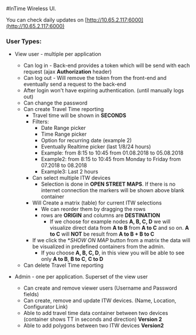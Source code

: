 #InTime Wireless UI.

You can check daily updates on [http://10.65.2.117:6000](http://10.65.2.117:6000)

### User Types:
* View user - multiple per application
    + Can log in - Back-end provides a token which will be send with each request (ajax **Authorization** header)
    + Can log out - Will remove the token from the front-end and eventually send a request to the back-end
    + After login won't have expiring authentication. (until manually logs out)
    + Can change the password
    + Can create Travel Time reporting
        + Travel time will be shown in **SECONDS**
        + Filters:
            + Date Range picker
            + Time Range picker
            + Option for recurring date (example 2)
            + Eventually Realtime picker (last 1/8/24 hours)
            + Example: from 8:15 to 10:45 from 01.08.2018 to 05.08.2018
            + Example2: from 8:15 to 10:45 from Monday to Friday from 07.2018 to 08.2018
            + Example3: Last 2 hours
        + Can select multiple ITW devices
            * Selection is done in **OPEN STREET MAPS**. If there is no internet connection the markers will be shown above blank container
        + Will Create a matrix (table) for current ITW selections
            + We can reorder them by dragging the rows  
            + rows are **ORIGIN** and columns are **DESTINATION**
                + If we choose for example nodes **A, B, C, D** we will visualize direct data from **A to B** from **A to C** and so on. **A to C** will **NOT** be result from **A to B + B to C**
        + If we click the **SHOW ON MAP* button from a matrix the data will be visualized in predefined containers from the admin.
            + If you choose **A, B, C, D**, in this view you will be able to see only **A to B**, **B to C**, **C to D**
    + Can delete Travel Time reporting

* Admin - one per application. Superset of the view user
    + Can create and remove viewer users (Username and Password fields)
    + Can create, remove and update ITW devices. (Name, Location, Configurator Link)
    + Able to add travel time data container between two devices (container shows TT in seconds and direction) **Version 2**
    + Able to add polygons between two ITW devices **Version2**
